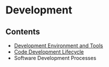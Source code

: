 # Development

## Contents

- [Development Environment and Tools](/Handbook/Development/Development%20Environment%20and%20Tools)
- [Code Development Lifecycle](/Handbook/Development/Code%20Development%20Lifecycle)
- Software Development Processes
